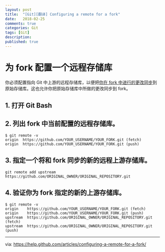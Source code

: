 ```yaml
---
layout: post
title:  "[Git][翻译] Configuring a remote for a fork"
date:   2018-02-25
comments: true
categories: Git
tags: [Git]
description:
published: true
---
```


# 为 fork 配置一个远程存储库

你必须配置指向 Git 中上游的远程存储库，以便把[你在 fork 中进行的更改同步](https://help.github.com/articles/syncing-a-fork)到原始存储库。这也允许你把原始存储库中所做的更改同步到 fork。

## 1. 打开 Git Bash

## 2. 列出 fork 中当前配置的远程存储库。

```
$ git remote -v
origin  https://github.com/YOUR_USERNAME/YOUR_FORK.git (fetch)
origin  https://github.com/YOUR_USERNAME/YOUR_FORK.git (push)
```

## 3. 指定一个将和 fork 同步的新的远程上游存储库。

```
git remote add upstream https://github.com/ORIGINAL_OWNER/ORIGINAL_REPOSITORY.git
```

## 4. 验证你为 fork 指定的新的上游存储库。

```
$ git remote -v
origin    https://github.com/YOUR_USERNAME/YOUR_FORK.git (fetch)
origin    https://github.com/YOUR_USERNAME/YOUR_FORK.git (push)
upstream  https://github.com/ORIGINAL_OWNER/ORIGINAL_REPOSITORY.git (fetch)
upstream  https://github.com/ORIGINAL_OWNER/ORIGINAL_REPOSITORY.git (push)
```

----------------

via: https://help.github.com/articles/configuring-a-remote-for-a-fork/
